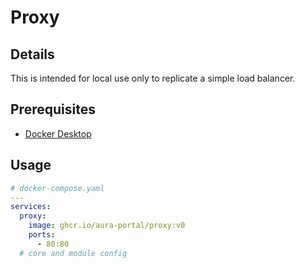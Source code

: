 # Proxy

## Details

This is intended for local use only to replicate a simple load balancer.

## Prerequisites

- [Docker Desktop](https://www.docker.com/products/docker-desktop)

## Usage

```yaml
# docker-compose.yaml
---
services:
  proxy:
    image: ghcr.io/aura-portal/proxy:v0
    ports:
      - 80:80
  # core and module config
```
